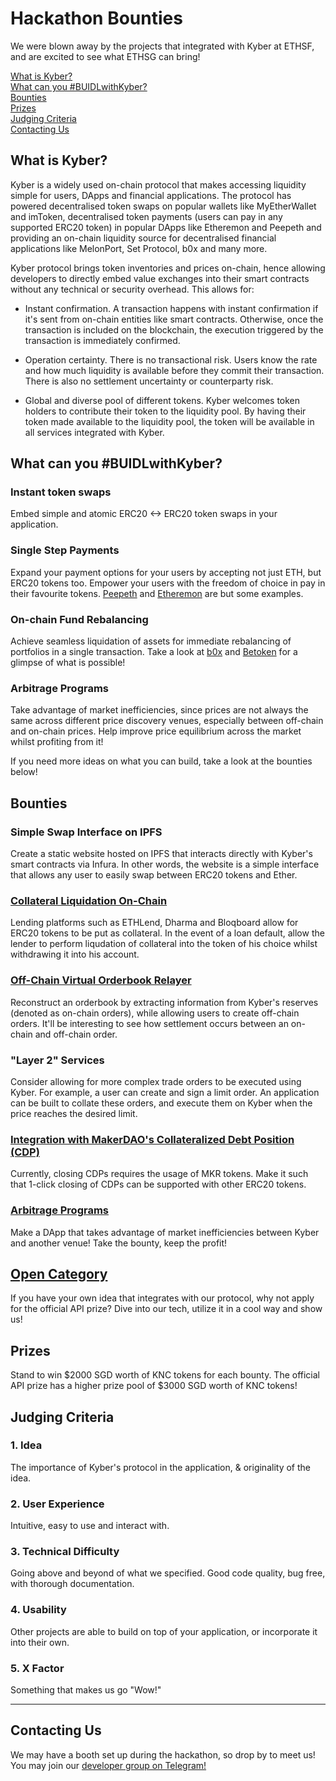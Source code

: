 # Hackathon Bounties
We were blown away by the projects that integrated with Kyber at ETHSF, and are excited to see what ETHSG can bring!

<!-- Table Of Contents-->
[What is Kyber?](#what-is-kyber)<br>
[What can you #BUIDLwithKyber?](#what-can-you-buidlwithkyber)<br>
[Bounties](#bounties)<br>
[Prizes](#prizes)<br>
[Judging Criteria](#judging-criteria)<br>
[Contacting Us](#contacting-us)

## What is Kyber?
Kyber is a widely used on-chain protocol that makes accessing liquidity simple for users, DApps and financial applications. The protocol has powered decentralised token swaps on popular wallets like MyEtherWallet and imToken, decentralised token payments (users can pay in any supported ERC20 token) in popular DApps like Etheremon and Peepeth and providing an on-chain liquidity source for decentralised financial applications like MelonPort, Set Protocol, b0x and many more.

Kyber protocol brings token inventories and prices on-chain, hence allowing developers to directly embed value exchanges into their smart contracts without any technical or security overhead. This allows for:

- Instant confirmation. A transaction happens with instant confirmation if it's sent from on-chain entities like smart contracts. Otherwise, once the transaction is included on the blockchain, the execution triggered by the transaction is immediately confirmed.

- Operation certainty. There is no transactional risk. Users know the rate and how much liquidity is available before they commit their transaction. There is also no settlement uncertainty or counterparty risk.

- Global and diverse pool of different tokens. Kyber welcomes token holders to contribute their token to the liquidity pool. By having their token made available to the liquidity pool, the token will be available in all services integrated with Kyber.

## What can you #BUIDLwithKyber?

### Instant token swaps
Embed simple and atomic ERC20 <-> ERC20 token swaps in your application.

### Single Step Payments
Expand your payment options for your users by accepting not just ETH, but ERC20 tokens too. Empower your users with the freedom of choice in pay in their favourite tokens. [Peepeth](https://peepeth.com/a/crowdfunding) and [Etheremon](https://hackernoon.com/etheremon-integrates-with-kybers-on-chain-liquidity-protocol-a-new-payment-solution-for-ccbb36dfd595) are but some examples.

### On-chain Fund Rebalancing
Achieve seamless liquidation of assets for immediate rebalancing of portfolios in a single transaction. Take a look at [b0x](https://medium.com/@b0xNet/kyber-bzx-b6f5330289a6) and [Betoken](https://medium.com/betoken/6-primordial-reasons-to-build-a-decentralized-hedge-fund-with-kyber-1bbb3ed6a4d9) for a glimpse of what is possible!

### Arbitrage Programs
Take advantage of market inefficiencies, since prices are not always the same across different price discovery venues, especially between off-chain and on-chain prices. Help improve price equilibrium across the market whilst profiting from it!


If you need more ideas on what you can build, take a look at the bounties below!

## Bounties
### Simple Swap Interface on IPFS
Create a static website hosted on IPFS that interacts directly with Kyber's smart contracts via Infura. In other words, the website is a simple interface that allows any user to easily swap between ERC20 tokens and Ether.

### [Collateral Liquidation On-Chain](https://github.com/KyberNetwork/hackathon-bounties/issues/1)
Lending platforms such as ETHLend, Dharma and Bloqboard allow for ERC20 tokens to be put as collateral. In the event of a loan default, allow the lender to perform liqudation of collateral into the token of his choice whilst withdrawing it into his account.

### [Off-Chain Virtual Orderbook Relayer](https://github.com/KyberNetwork/hackathon-bounties/issues/2)
Reconstruct an orderbook by extracting information from Kyber's reserves (denoted as on-chain orders), while allowing users to create off-chain orders. It'll be interesting to see how settlement occurs between an on-chain and off-chain order.

### "Layer 2" Services
Consider allowing for more complex trade orders to be executed using Kyber. For example, a user can create and sign a limit order. An application can be built to collate these orders, and execute them on Kyber when the price reaches the desired limit.

### [Integration with MakerDAO's Collateralized Debt Position (CDP)](https://github.com/KyberNetwork/hackathon-bounties/issues/3)
Currently, closing CDPs requires the usage of MKR tokens. Make it such that 1-click closing of CDPs can be supported with other ERC20 tokens.

### [Arbitrage Programs](https://github.com/KyberNetwork/hackathon-bounties/issues/4)
Make a DApp that takes advantage of market inefficiencies between Kyber and another venue! Take the bounty, keep the profit!


## [Open Category](https://github.com/KyberNetwork/hackathon-bounties/issues/5)
If you have your own idea that integrates with our protocol, why not apply for the official API prize? Dive into our tech, utilize it in a cool way and show us!

## Prizes
Stand to win $2000 SGD worth of KNC tokens for each bounty. The official API prize has a higher prize pool of $3000 SGD worth of KNC tokens!

## Judging Criteria
### 1. Idea
The importance of Kyber's protocol in the application, & originality of the idea.

### 2. User Experience
Intuitive, easy to use and interact with.

### 3. Technical Difficulty
Going above and beyond of what we specified. Good code quality, bug free, with thorough documentation.

### 4. Usability
Other projects are able to build on top of your application, or incorporate it into their own.

### 5. X Factor
Something that makes us go "Wow!"

---

## Contacting Us
We may have a booth set up during the hackathon, so drop by to meet us!
You may join our [developer group on Telegram!](https://t.me/kyberdeveloper)
